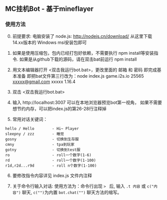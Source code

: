 ## MC挂机Bot - 基于mineflayer


### 使用方法

0. 前提要求: 电脑安装了 node.js: http://nodejs.cn/download/
   从这里下载14.xx版本的 Windows msi安装包即可
   
1. 如果是使用压缩包，包内已经打包好依赖，不需要执行 npm install等安装指令.
   如果是从github下载的源码，请在双击bat前运行 npm install

2. 用文本编辑器打开 <双击我运行bot.bat>，更改里面的 邮箱 和 密码 即完成基本准备
   即把bat文件第三行改为：node index.js game.i2s.io 25565 xxxxx@gmail.com xxxxx 1.16.4

3. 双击 <双击我运行bot.bat>

4. 输入 http://localhost:3007 可以在本地浏览器预览bot第一视角，
   如果不需要想节约内存，可以把index.js的第26-28行注释掉
   
5. 常用对话关键词：
```
hello / Hello        - Hi~ Player
sleepny / zzz        - 睡觉
gosny                - 切换到生存服
cmny                 - tpa到玩家
gotny                - 切换到test服
ro                   - roll一个数字(1-6)
rd                   - roll一个数字(1-100)
r1d,r2d...r9d        - roll n个数字(1-100)
```

6. 要修改指令内容详见 index.js 文件内注释

7. 关于命令行输入对话:
   使用方法为：命令行出现 `> ` 后, 输入 `.t 内容` 或 `c("内容")` 聊天, `c("")`为内置 `bot.chat("")` 聊天方法的缩写。